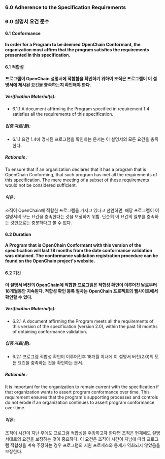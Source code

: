 ### 6.0 Adherence to the Specification Requirements

### 6.0 설명서 요건 준수

#### 6.1        Conformance

**In order for a Program to be deemed OpenChain Conformant, the organization must affirm that the program satisfies the requirements presented in this specification.**

#### 6.1        적합성

**프로그램이 OpenChain 설명서에 적합함을 확인하기 위하여 조직은 프로그램이 이 설명서에 제시된 요건을 충족하는지 확인해야 한다.**

##### Verification Material(s):
- 6.1.1 A document affirming the Program specified in requirement 1.4 satisfies all the requirements of this specification.

##### 입증 자료(들):
- 6.1.1 요건 1.4에 명시된 프로그램을 확인하는 문서는 이 설명서의 모든 요건을 충족한다.

##### Rationale :

To ensure that if an organization declares that it has a program that is OpenChain Conforming, that such program has met all the requirements of this specification. The mere meeting of a subset of these requirements would not be considered sufficient.

##### 이유 :

조직이 OpenChain에 적합한 프로그램을 가지고 있다고 선언하면, 해당 프로그램이 이 설명서의 모든 요건을 충족한다는 것을 보장하기 위함. 단순히 이 요건의 일부를 충족하는 것만으로는 충분하다고 볼 수 없다.

#### 6.2        Duration

**A Program that is OpenChain Conformant with this version of the specification will last 18 months from the date conformance validation was obtained. The conformance validation registration procedure can be found on the OpenChain project&#39;s website.**

#### 6.2        기간

**이 설명서 버전의 OpenChain에 적합한 프로그램은 적합성 확인이 이루어진 날로부터 18개월동안 지속된다. 적합성 확인 등록 절차는 OpenChain 프로젝트의 웹사이트에서 확인할 수 있다.**

##### Verification Material(s):

- 6.2.1 A document affirming the Program meets all the requirements of this version of the specification (version 2.0), within the past 18 months of obtaining conformance validation.

##### 입증 자료(들):

- 6.2.1 프로그램 적합성 확인이 이루어진후 18개월 이내에 이 설명서 버전(2.0)의 모든 요건을 충족하는 것을 확인하는 문서.

##### Rationale :

It is important for the organization to remain current with the specification if that organization wants to assert program conformance over time. This requirement ensures that the program&#39;s supporting processes and controls do not erode if an organization continues to assert program conformance over time.

##### 이유 :

조직이 시간이 지난 후에도 프로그램 적합성을 주장하고자 한다면 조직은 현재에도 설명서대로의 요건을 보장하는 것이 중요하다. 이 요건은 조직이 시간이 지남에 따라 프로그램 적합성을 계속 주장하는 경우 프로그램의 지원 프로세스와 통제가 약화되지 않았음을 보장한다.
